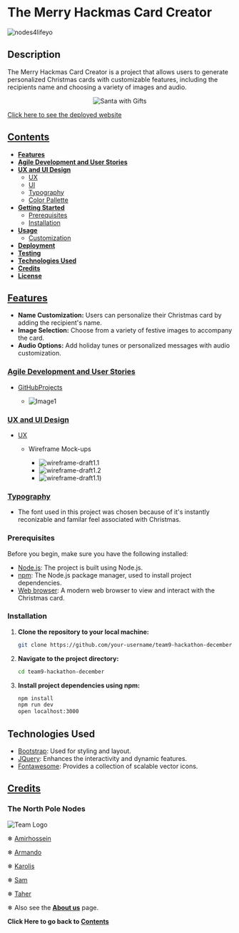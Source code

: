 # The Merry Hackmas Card Creator

![nodes4lifeyo](assets/images/images-README.md/nodemas.png)

## Description

The Merry Hackmas Card Creator is a project that allows users to generate personalized Christmas cards with customizable features, including the recipients name and choosing a variety of images and audio.

<p align="center">
  <img src="assets/images/images-README.md/santa-envelope.jpg" alt="Santa with Gifts">
</p>

[Click here to see the deployed website](https://patchamama.github.io/team9-hackathon-december/)

## [Contents](#contents)

- **[Features](#features)**
- **[Agile Development and User Stories](#agile-development-and-user-stories)**
- **[UX and UI Design](#uxui-design)**
  - [UX](#ux)
  - [UI](#ui)
  - [Typography](typography)
  - [Color Pallette](color-pallette)
- **[Getting Started](#getting-started)**
  - [Prerequisites](#prerequisites)
  - [Installation](#installation)
- **[Usage](#usage)**
  - [Customization](#customization)
- **[Deployment](#deployment)**
- **[Testing](#testing)**
- **[Technologies Used](#technologies-used)**
- **[Credits](#credits)**
- **[License](#license)**

## [Features](#features)

- **Name Customization:** Users can personalize their Christmas card by adding the recipient's name.
- **Image Selection:** Choose from a variety of festive images to accompany the card.
- **Audio Options:** Add holiday tunes or personalized messages with audio customization.

### [Agile Development and User Stories](#agile-development-and-user-stories)

- [GitHubProjects](https://github.com/users/kpetrauskas92/projects/8)

  - ![Image1]()

### [UX and UI Design](#uxui-design)

- [UX](#ux)

  - Wireframe Mock-ups

    - ![wireframe-draft1.1](assets/images/images-README.md/wireframe-draft1.png)
    - ![wireframe-draft1.2](assets/images/images-README.md/wireframe-draft2.png)
    - ![wireframe-draft1.1](assets/images/images-README.md/README-draft-mock-up-two.jpg))

### [Typography](typography)

- The font used in this project was chosen because of it's instantly reconizable and familar feel associated with Christmas.

### Prerequisites

Before you begin, make sure you have the following installed:

- [Node.js](https://nodejs.org/): The project is built using Node.js.
- [npm](https://www.npmjs.com/): The Node.js package manager, used to install project dependencies.
- [Web browser](https://www.google.com/chrome/): A modern web browser to view and interact with the Christmas card.

### Installation

1. **Clone the repository to your local machine:**

   ```bash
   git clone https://github.com/your-username/team9-hackathon-december.git
   ```

2. **Navigate to the project directory:**

   ```bash
   cd team9-hackathon-december
   ```

3. **Install project dependencies using npm:**

   ```bash
   npm install
   npm run dev
   open localhost:3000
   ```

## Technologies Used

- [Bootstrap](https://getbootstrap.com/): Used for styling and layout.
- [JQuery](https://jquery.com/): Enhances the interactivity and dynamic features.
- [Fontawesome](https://fontawesome.com/): Provides a collection of scalable vector icons.

## [Credits](#credits)

### The North Pole Nodes

![Team Logo](assets/images/images-README.md/team-nodes.jpg)

&#x2744; [Amirhossein](https://www.linkedin.com/in/pkarolisdev/)

&#x2744; [Armando](https://www.linkedin.com/in/armandourquiola/)

&#x2744; [Karolis](https://www.linkedin.com/in/pkarolisdev/)

&#x2744; [Sam](https://www.linkedin.com/in/sam-o-brien-olinger-b658283a/)

&#x2744; [Taher](https://www.linkedin.com/in/taher-m/)

&#x2744; Also see the **[About us](https://patchamama.github.io/team9-hackathon-december/about-us.html)** page.

**Click Here to go back to [Contents](#contents)**
